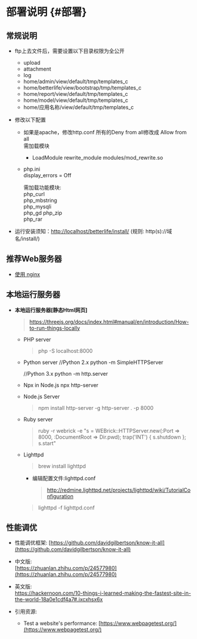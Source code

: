 # 部署说明 {#部署}

## 常规说明

* ftp上去文件后，需要设置以下目录权限为全公开

  - upload
  - attachment
  - log
  - home/admin/view/default/tmp/templates_c
  - home/betterlife/view/bootstrap/tmp/templates_c
  - home/report/view/default/tmp/templates_c
  - home/model/view/default/tmp/templates_c
  - home/应用名称/view/default/tmp/templates_c

* 修改以下配置

  * 如果是apache，修改http.conf 
    所有的Deny from all修改成  Allow from all  
    需加载模块  
    - LoadModule rewrite_module modules/mod_rewrite.so

  * php.ini  
    display_errors = Off

    需加载功能模块:  
      php_curl  
      php_mbstring  
      php_mysqli  
      php_gd
      php_zip  
      php_rar

* 运行安装须知：[http://localhost/betterlife/install/](http://localhost/betterlife/install/) (规则: http(s)://域名/install/)

## 推荐Web服务器

* [使用 nginx](nginx.md)

## 本地运行服务器

* **本地运行服务器[静态Html网页]**

  > https://threejs.org/docs/index.html#manual/en/introduction/How-to-run-things-locally

  - PHP server
    > php -S localhost:8000

  - Python server
    //Python 2.x
    python -m SimpleHTTPServer

    //Python 3.x
    python -m http.server

  - Npx in Node.js
    npx http-server

  - Node.js Server
    > npm install http-server -g
    > http-server . -p 8000

  - Ruby server
    > ruby -r webrick -e "s = WEBrick::HTTPServer.new(:Port => 8000, :DocumentRoot => Dir.pwd); trap('INT') { s.shutdown }; s.start"
 
  - Lighttpd
    > brew install lighttpd
    - 编辑配置文件:lighttpd.conf
      > http://redmine.lighttpd.net/projects/lighttpd/wiki/TutorialConfiguration

    > lighttpd -f lighttpd.conf

## 性能调优

  * 性能调优框架: [https://github.com/davidgilbertson/know-it-all](https://github.com/davidgilbertson/know-it-all)

  * 中文版:  
    [https://zhuanlan.zhihu.com/p/24577980](https://zhuanlan.zhihu.com/p/24577980)

  * 英文版:  
    https://hackernoon.com/10-things-i-learned-making-the-fastest-site-in-the-world-18a0e1cdf4a7#.ixcxhsx6x

  * 引用资源:
    - Test a website's performance:  [https://www.webpagetest.org/](https://www.webpagetest.org/)



